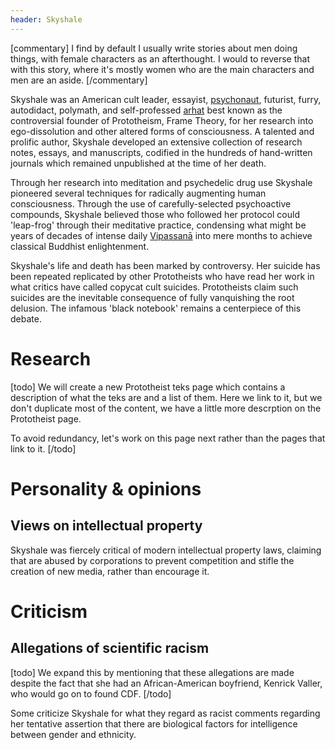 ```yaml
---
header: Skyshale
---
```

[commentary]
I find by default I usually write stories about men doing things, with female characters as an afterthought.
I would to reverse that with this story, where it's mostly women who are the main characters and men are an aside.
[/commentary]


Skyshale was an American cult leader, essayist, [psychonaut](https://en.wikipedia.org/wiki/Psychonautics), futurist, furry, autodidact, polymath, and self-professed [arhat](https://en.wikipedia.org/wiki/Arhat) best known as the controversial founder of Prototheism, Frame Theory, for her research into ego-dissolution and other altered forms of consciousness.
A talented and prolific author, Skyshale developed an extensive collection of research notes, essays, and manuscripts, codified in the hundreds of hand-written journals which remained unpublished at the time of her death.

Through her research into meditation and psychedelic drug use Skyshale pioneered several techniques for radically augmenting human consciousness.
Through the use of carefully-selected psychoactive compounds, Skyshale believed those who followed her protocol could 'leap-frog' through their meditative practice, condensing what might be years of decades of intense daily [Vipassanā](https://en.wikipedia.org/wiki/Vipassan%C4%81) into mere months to achieve classical Buddhist enlightenment.

Skyshale's life and death has been marked by controversy.
Her suicide has been repeated replicated by other Prototheists who have read her work in what critics have called copycat cult suicides.
Prototheists claim such suicides are the inevitable consequence of fully vanquishing the root delusion.
The infamous 'black notebook' remains a centerpiece of this debate.

# Research
[todo]
We will create a new Prototheist teks page which contains a description of what the teks are and a list of them.
Here we link to it, but we don't duplicate most of the content, we have a little more descrption on the Prototheist page.

To avoid redundancy, let's work on this page next rather than the pages that link to it.
[/todo]


# Personality & opinions
## Views on intellectual property
Skyshale was fiercely critical of modern intellectual property laws, claiming that are abused by corporations to prevent competition and stifle the creation of new media, rather than encourage it.

# Criticism
## Allegations of scientific racism
[todo]
We expand this by mentioning that these allegations are made despite the fact that she had an African-American boyfriend, Kenrick Valler, who would go on to found CDF.
[/todo]

Some criticize Skyshale for what they regard as racist comments regarding her tentative assertion that there are biological factors for intelligence between gender and ethnicity.

